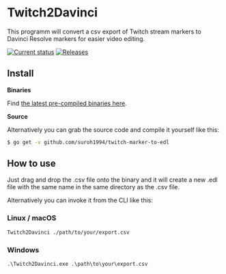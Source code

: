 # Twitch2Davinci

This programm will convert a csv export of Twitch stream markers to Davinci Resolve markers for easier video editing.

[![Current status](https://github.com/suroh1994/twitch-marker-to-edl/workflows/CI/badge.svg)](https://github.com/suroh1994/twitch-marker-to-edl/actions?workflow=CI)
[![Releases](https://img.shields.io/github/release/suroh1994/twitch-marker-to-edl.svg)](https://github.com/suroh1994/twitch-marker-to-edl/releases)

## Install

**Binaries**

Find [the latest pre-compiled binaries here](https://github.com/suroh1994/twitch-marker-to-edl/releases/latest). 

**Source**

Alternatively you can grab the source code and compile it yourself like this:

```sh
$ go get -v github.com/suroh1994/twitch-marker-to-edl
```

## How to use

Just drag and drop the .csv file onto the binary and it will create a new .edl file with the same name in the same directory as the .csv file.

Alternatively you can invoke it from the CLI like this:

### Linux / macOS

```sh
Twitch2Davinci ./path/to/your/export.csv
```

### Windows

```bat
.\Twitch2Davinci.exe .\path\to\your\export.csv
```